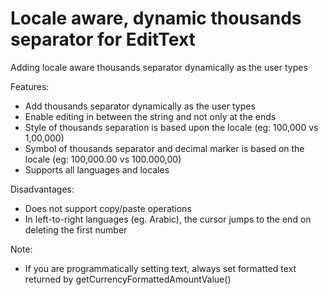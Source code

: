 # Locale aware, dynamic thousands separator for EditText
Adding locale aware thousands separator dynamically as the user types

Features:
* Add thousands separator dynamically as the user types
* Enable editing in between the string and not only at the ends
* Style of thousands separation is based upon the locale (eg: 100,000 vs 1,00,000)
* Symbol of thousands separator and decimal marker is based on the locale (eg: 100,000.00 vs 100.000,00)
* Supports all languages and locales 

Disadvantages:
* Does not support copy/paste operations
* In left-to-right languages (eg. Arabic), the cursor jumps to the end on deleting the first number

Note:
* If you are programmatically setting text, always set formatted text returned by getCurrencyFormattedAmountValue()
